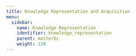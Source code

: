 ```yaml
---
title: Knowledge Representation and Acquisition
menu:
  sidebar:
    name: Knowledge Representation
    identifier: knowledge_representation
    parent: masterbc
    weight: 110
---
```

